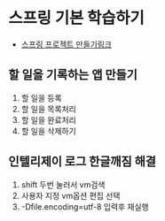 # 스프링 기본 학습하기

- [스프링 프로젝트 만들기링크](https://start.spring.io)

## 할 일을 기록하는 앱 만들기
1. 할 일을 등록
2. 할 일을 목록처리
3. 할 일을 완료처리
4. 할 일을 삭제하기

## 인텔리제이 로그 한글깨짐 해결
1. shift 두번 눌러서 vm검색
2. 사용자 지정 vm옵션 편집 선택
3. -Dfile.encoding=utf-8 입력후 재실행

